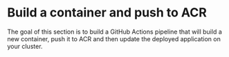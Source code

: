# Build a container and push to ACR
The goal of this section is to build a GitHub Actions pipeline that will build a new container, push it to ACR and then update the deployed application on your cluster.